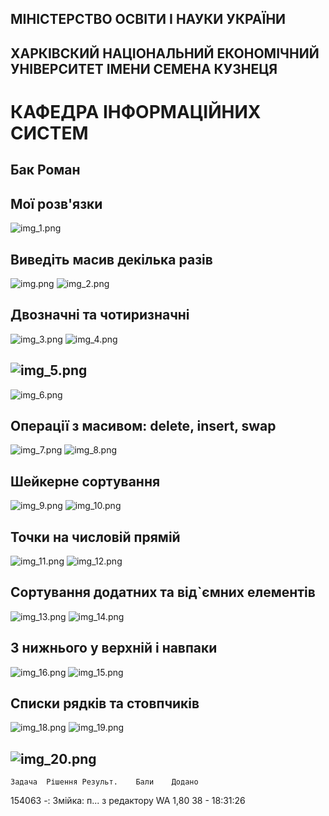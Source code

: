 ## МІНІСТЕРСТВО ОСВІТИ І НАУКИ УКРАЇНИ

## ХАРКІВСКИЙ НАЦІОНАЛЬНИЙ ЕКОНОМІЧНИЙ УНІВЕРСИТЕТ ІМЕНИ СЕМЕНА КУЗНЕЦЯ

# КАФЕДРА ІНФОРМАЦІЙНИХ СИСТЕМ

## Бак Роман
## Мої розв'язки
![img_1.png](IMG/img_1.png)
## Виведіть масив декілька разів
![img.png](IMG/img.png)
![img_2.png](IMG/img_2.png)
## Двозначні та чотиризначні
![img_3.png](IMG/img_3.png)
![img_4.png](IMG/img_4.png)
## ![img_5.png](IMG/img_5.png)
![img_6.png](IMG/img_6.png)
## Операції з масивом: delete, insert, swap
![img_7.png](IMG/img_7.png)
![img_8.png](IMG/img_8.png)
## Шейкерне сортувaння
![img_9.png](IMG/img_9.png)
![img_10.png](IMG/img_10.png)
## Точки на числовій прямій
![img_11.png](IMG/img_11.png)
![img_12.png](IMG/img_12.png)
## Сортування додатних та від`ємних елементів
![img_13.png](IMG/img_13.png)
![img_14.png](IMG/img_14.png)
## З нижнього у верхній і навпаки
![img_16.png](IMG/img_16.png)
![img_15.png](IMG/img_15.png)
## Списки рядків та стовпчиків
![img_18.png](IMG/img_18.png)
![img_19.png](IMG/img_19.png)
## ![img_20.png](IMG/img_20.png)
	Задача	Рішення	Результ.	Бали	Додано
154063	-: Змійка: п...	з редактору	WA	1,80	38 - 18:31:26